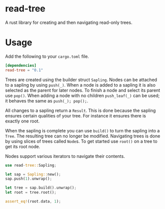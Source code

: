 # read-tree

A rust library for creating and then navigating read-only trees.

# Usage

Add the following to your `cargo.toml` file.

```toml
[dependencies]
read-tree = "0.1"
```

Trees are created using the builder struct `Sapling`. Nodes can be attached to
a sapling by using `push(_)`. When a node is added to a sapling it is also
selected as the parent for later nodes. To finish a node and select its parent
use `pop()`. When adding a node with no children `push_leaf(_)` can be used;
it behaves the same as `push(_); pop();`.

All changes to a sapling return a `Result`. This is done because the sapling
ensures certain qualities of your tree. For instance it ensures there is
exactly one root.

When the sapling is complete you can use `build()` to turn the sapling into
a `Tree`. The resulting tree can no longer be modified. Navigating trees is
done by using slices of trees called `Node`s. To get started use `root()` on a
tree to get its root node.

Nodes support various iterators to navigate their contents.

```rust
use read-tree::Sapling;

let sap = Sapling::new();
sap.push(1).unwrap();

let tree = sap.build().unwrap();
let root = tree.root();

assert_eq!(root.data, 1);
```
